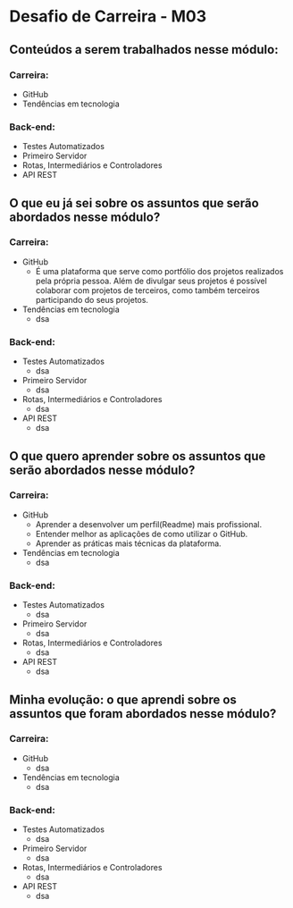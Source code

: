 # Desafio de Carreira - M03

## Conteúdos a serem trabalhados nesse módulo:
### Carreira:
* GitHub
* Tendências em tecnologia

### Back-end:
* Testes Automatizados
* Primeiro Servidor
* Rotas, Intermediários e Controladores
* API REST

## O que eu já sei sobre os assuntos que serão abordados nesse módulo?
### Carreira:
* GitHub
  * É uma plataforma que serve como portfólio dos projetos realizados pela própria pessoa. Além de divulgar seus projetos é possível colaborar com projetos de terceiros, como também terceiros participando do seus projetos.
* Tendências em tecnologia
  * dsa
    
### Back-end:
* Testes Automatizados
  * dsa
* Primeiro Servidor
  * dsa
* Rotas, Intermediários e Controladores
  * dsa
* API REST
  * dsa
 
## O que quero aprender sobre os assuntos que serão abordados nesse módulo?
### Carreira:
* GitHub
  * Aprender a desenvolver um perfil(Readme) mais profissional.
  * Entender melhor as aplicações de como utilizar o GitHub.
  * Aprender as práticas mais técnicas da plataforma.
* Tendências em tecnologia
  * dsa
    
### Back-end:
* Testes Automatizados
  * dsa
* Primeiro Servidor
  * dsa
* Rotas, Intermediários e Controladores
  * dsa
* API REST
  * dsa
 
## Minha evolução: o que aprendi sobre os assuntos que foram abordados nesse módulo?
### Carreira:
* GitHub
  * dsa
* Tendências em tecnologia
  * dsa
    
### Back-end:
* Testes Automatizados
  * dsa
* Primeiro Servidor
  * dsa
* Rotas, Intermediários e Controladores
  * dsa
* API REST
  * dsa
